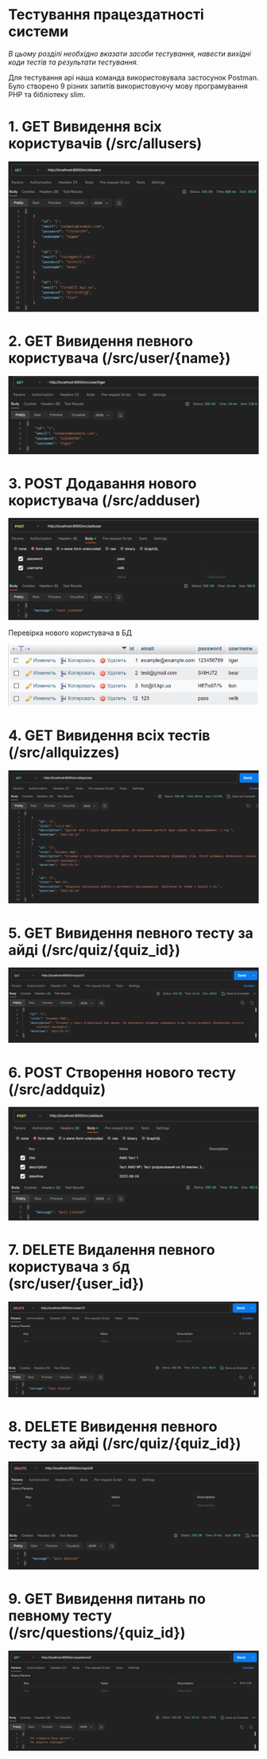 # Тестування працездатності системи

*В цьому розділі необхідно вказати засоби тестування, навести вихідні коди тестів та результати тестування.*

Для тестування api наша команда використовувала застосунок Postman. Було створено 9 різних запитів використовуючу мову програмування PHP та бібліотеку slim.

# 1. GET Вивидення всіх користувачів (/src/allusers)

![](media/get_allusers.png)

# 2. GET Вивидення певного користувача (/src/user/{name})

![](media/get_user.png)

# 3. POST Додавання нового користувача (/src/adduser)

![](media/post_adduser.png)

Перевірка нового користувача в БД

![](media/bd_useradd.png)

# 4. GET Вивидення всіх тестів (/src/allquizzes)

![](media/get_allquizzes.png)

# 5. GET Вивидення певного тесту за айді (/src/quiz/{quiz_id})

![](media/get_quiz.png)

# 6. POST Створення нового тесту (/src/addquiz)

![](media/post_addquiz.png)

# 7. DELETE Видалення певного користувача з бд (src/user/{user_id})

![](media/delete_user.png)

# 8. DELETE Вивидення певного тесту за айді (/src/quiz/{quiz_id})

![](media/delete_quiz.png)

# 9. GET Вивидення питань по певному тесту (/src/questions/{quiz_id})

![](media/get_questions.png)
